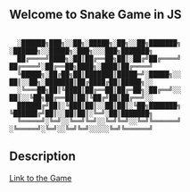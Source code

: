 ## Welcome to Snake Game in JS
```

  ░██████╗███╗░░██╗░█████╗░██╗░░██╗███████╗  ░██████╗░░█████╗░███╗░░░███╗███████╗
  ██╔════╝████╗░██║██╔══██╗██║░██╔╝██╔════╝  ██╔════╝░██╔══██╗████╗░████║██╔════╝
  ╚█████╗░██╔██╗██║███████║█████═╝░█████╗░░  ██║░░██╗░███████║██╔████╔██║█████╗░░
  ░╚═══██╗██║╚████║██╔══██║██╔═██╗░██╔══╝░░  ██║░░╚██╗██╔══██║██║╚██╔╝██║██╔══╝░░
  ██████╔╝██║░╚███║██║░░██║██║░╚██╗███████╗  ╚██████╔╝██║░░██║██║░╚═╝░██║███████╗
  ╚═════╝░╚═╝░░╚══╝╚═╝░░╚═╝╚═╝░░╚═╝╚══════╝  ░╚═════╝░╚═╝░░╚═╝╚═╝░░░░░╚═╝╚══════╝
```

## Description
   [Link to the Game](https://snake-app-custom.herokuapp.com/)
